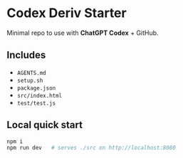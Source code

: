 ﻿# Codex Deriv Starter

Minimal repo to use with **ChatGPT Codex** + GitHub.

## Includes
- `AGENTS.md`
- `setup.sh`
- `package.json`
- `src/index.html`
- `test/test.js`

## Local quick start
```bash
npm i
npm run dev   # serves ./src on http://localhost:8080
